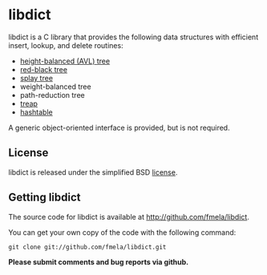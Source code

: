 # libdict

libdict is a C library that provides the following data structures with efficient insert, lookup, and delete routines:
* [height-balanced (AVL) tree](http://en.wikipedia.org/wiki/AVL_tree)
* [red-black tree](http://en.wikipedia.org/wiki/Red-black_tree)
* [splay tree](http://en.wikipedia.org/wiki/Splay_tree)
* weight-balanced tree
* path-reduction tree
* [treap](http://en.wikipedia.org/wiki/Treap)
* [hashtable](http://en.wikipedia.org/wiki/Hashtable#Separate_chaining)

A generic object-oriented interface is provided, but is not required.

## License

libdict is released under the simplified BSD [license](https://github.com/fmela/libdict/blob/master/LICENSE).

## Getting libdict

The source code for libdict is available at http://github.com/fmela/libdict.

You can get your own copy of the code with the following command:

	git clone git://github.com/fmela/libdict.git

**Please submit comments and bug reports via github.**
